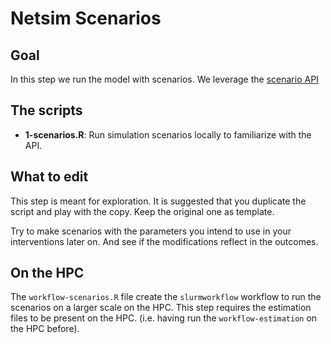 # Netsim Scenarios

## Goal

In this step we run the model with scenarios. We leverage the [scenario
API](https://cran.r-project.org/web/packages/EpiModel/vignettes/model-parameters.html)

## The scripts

- **1-scenarios.R**: Run simulation scenarios locally to familiarize with the
  API.

## What to edit

This step is meant for exploration. It is suggested that you duplicate the
script and play with the copy. Keep the original one as template.

Try to make scenarios with the parameters you intend to use in your
interventions later on. And see if the modifications reflect in the outcomes.

## On the HPC

The `workflow-scenarios.R` file create the `slurmworkflow` workflow to run the
scenarios on a larger scale on the HPC. This step requires the estimation files
to be present on the HPC. (i.e. having run the `workflow-estimation` on the HPC
before).
